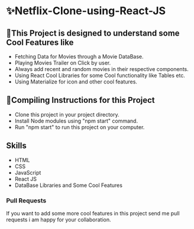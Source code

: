 # ✨Netflix-Clone-using-React-JS

## 🌱This Project is designed to understand some Cool Features like
* Fetching Data for Movies through a Movie DataBase.
* Playing Movies Trailer on Click by user.
* Always add recent and random movies in their respective components. 
* Using React Cool Libraries for some Cool functionality like Tables etc.
* Using Materialize for icon and other cool features.

## 🔭Compiling Instructions for this Project
* Clone this project in your project directory.
* Install Node modules using "npm start" command.
* Run "npm start" to run this project on your computer.

## Skills 
* HTML
* CSS
* JavaScript
* React JS
* DataBase Libraries and Some Cool Features 

### Pull Requests
If you want to add some more cool features in this project send me pull requests i am happy for your collaboration.


